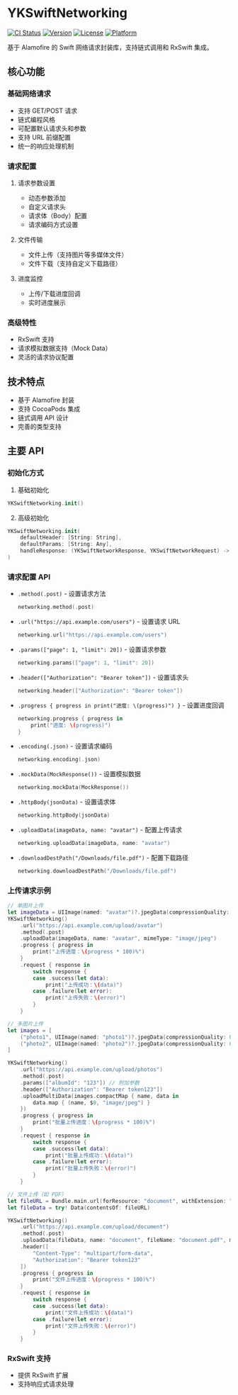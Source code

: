 # YKSwiftNetworking

[![CI Status](https://img.shields.io/travis/com/{username}/YKSwiftNetworking.svg?style=flat)](https://travis-ci.com/yykedward/YKSwiftNetworking)
[![Version](https://img.shields.io/cocoapods/v/YKSwiftNetworking.svg?style=flat)](https://cocoapods.org/pods/YKSwiftNetworking)
[![License](https://img.shields.io/cocoapods/l/YKSwiftNetworking.svg?style=flat)](https://cocoapods.org/pods/YKSwiftNetworking)
[![Platform](https://img.shields.io/cocoapods/p/YKSwiftNetworking.svg?style=flat)](https://cocoapods.org/pods/YKSwiftNetworking)

基于 Alamofire 的 Swift 网络请求封装库，支持链式调用和 RxSwift 集成。

## 核心功能

### 基础网络请求
- 支持 GET/POST 请求
- 链式编程风格
- 可配置默认请求头和参数
- 支持 URL 前缀配置
- 统一的响应处理机制

### 请求配置
1. 请求参数设置
   - 动态参数添加
   - 自定义请求头
   - 请求体（Body）配置
   - 请求编码方式设置

2. 文件传输
   - 文件上传（支持图片等多媒体文件）
   - 文件下载（支持自定义下载路径）

3. 进度监控
   - 上传/下载进度回调
   - 实时进度展示

### 高级特性
- RxSwift 支持
- 请求模拟数据支持（Mock Data）
- 灵活的请求协议配置

## 技术特点
- 基于 Alamofire 封装
- 支持 CocoaPods 集成
- 链式调用 API 设计
- 完善的类型支持

## 主要 API

### 初始化方式
1. 基础初始化
```swift
YKSwiftNetworking.init()
```

2. 高级初始化
```swift
YKSwiftNetworking.init(
    defaultHeader: [String: String],
    defaultParams: [String: Any],
    handleResponse: (YKSwiftNetworkResponse, YKSwiftNetworkRequest) -> Error?
)
```

### 请求配置 API
- `.method(.post)` - 设置请求方法
  ```swift
  networking.method(.post)
  ```

- `.url("https://api.example.com/users")` - 设置请求 URL
  ```swift
  networking.url("https://api.example.com/users")
  ```

- `.params(["page": 1, "limit": 20])` - 设置请求参数
  ```swift
  networking.params(["page": 1, "limit": 20])
  ```

- `.header(["Authorization": "Bearer token"])` - 设置请求头
  ```swift
  networking.header(["Authorization": "Bearer token"])
  ```

- `.progress { progress in print("进度: \(progress)") }` - 设置进度回调
  ```swift
  networking.progress { progress in
      print("进度: \(progress)")
  }
  ```

- `.encoding(.json)` - 设置请求编码
  ```swift
  networking.encoding(.json)
  ```

- `.mockData(MockResponse())` - 设置模拟数据
  ```swift
  networking.mockData(MockResponse())
  ```

- `.httpBody(jsonData)` - 设置请求体
  ```swift
  networking.httpBody(jsonData)
  ```

- `.uploadData(imageData, name: "avatar")` - 配置上传请求
  ```swift
  networking.uploadData(imageData, name: "avatar")
  ```

- `.downloadDestPath("/Downloads/file.pdf")` - 配置下载路径
  ```swift
  networking.downloadDestPath("/Downloads/file.pdf")
  ```

### 上传请求示例
```swift
// 单图片上传
let imageData = UIImage(named: "avatar")?.jpegData(compressionQuality: 0.8)
YKSwiftNetworking()
    .url("https://api.example.com/upload/avatar")
    .method(.post)
    .uploadData(imageData, name: "avatar", mimeType: "image/jpeg")
    .progress { progress in
        print("上传进度：\(progress * 100)%")
    }
    .request { response in
        switch response {
        case .success(let data):
            print("上传成功：\(data)")
        case .failure(let error):
            print("上传失败：\(error)")
        }
    }

// 多图片上传
let images = [
    ("photo1", UIImage(named: "photo1")?.jpegData(compressionQuality: 0.8)),
    ("photo2", UIImage(named: "photo2")?.jpegData(compressionQuality: 0.8))
]

YKSwiftNetworking()
    .url("https://api.example.com/upload/photos")
    .method(.post)
    .params(["albumId": "123"]) // 附加参数
    .header(["Authorization": "Bearer token123"])
    .uploadMultiData(images.compactMap { name, data in
        data.map { (name, $0, "image/jpeg") }
    })
    .progress { progress in
        print("批量上传进度：\(progress * 100)%")
    }
    .request { response in
        switch response {
        case .success(let data):
            print("批量上传成功：\(data)")
        case .failure(let error):
            print("批量上传失败：\(error)")
        }
    }

// 文件上传（如 PDF）
let fileURL = Bundle.main.url(forResource: "document", withExtension: "pdf")!
let fileData = try! Data(contentsOf: fileURL)

YKSwiftNetworking()
    .url("https://api.example.com/upload/document")
    .method(.post)
    .uploadData(fileData, name: "document", fileName: "document.pdf", mimeType: "application/pdf")
    .header([
        "Content-Type": "multipart/form-data",
        "Authorization": "Bearer token123"
    ])
    .progress { progress in
        print("文件上传进度：\(progress * 100)%")
    }
    .request { response in
        switch response {
        case .success(let data):
            print("文件上传成功：\(data)")
        case .failure(let error):
            print("文件上传失败：\(error)")
        }
    }
```



### RxSwift 支持
- 提供 RxSwift 扩展
- 支持响应式请求处理





